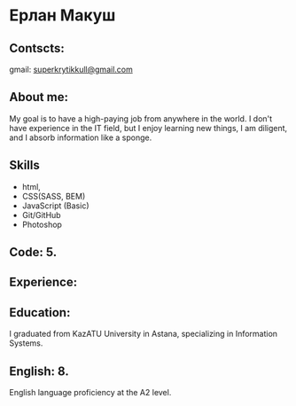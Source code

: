 # Ерлан Макуш
## Contscts: 
gmail: superkrytikkull@gmail.com
## About me: 
My goal is to have a high-paying job from anywhere in the world. I don't have experience in the IT field, but I enjoy learning new things, I am diligent, and I absorb information like a sponge.
## Skills 
* html,
* CSS(SASS, BEM)
* JavaScript (Basic)
* Git/GitHub
* Photoshop
## Code: 5. 
## Experience:
## Education: 
I graduated from KazATU University in Astana, specializing in Information Systems.
## English: 8. 
English language proficiency at the A2 level.